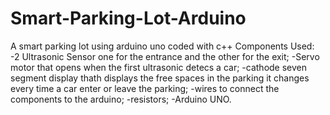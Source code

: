 # Smart-Parking-Lot-Arduino
A smart parking lot using arduino uno coded with c++
Components Used:
-2 Ultrasonic Sensor one for the entrance and the other for the exit;
-Servo motor that opens when the first ultrasonic detecs a car;
-cathode seven segment display thath displays the free spaces in the parking it changes every time a car enter or leave the parking;
-wires to connect the components to the arduino;
-resistors;
-Arduino UNO.
